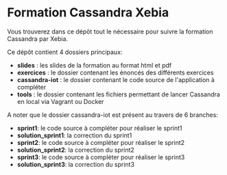 # Formation Cassandra Xebia

Vous trouverez dans ce dépôt tout le nécessaire pour suivre la formation Cassandra par Xebia.

Ce dépôt contient 4 dossiers principaux:
* **slides** : les slides de la formation au format html et pdf
* **exercices** : le dossier contenant les énoncés des différents exercices
* **cassandra-iot** : le dossier contenant le code source de l'application à compléter
* **tools** : le dossier contenant les fichiers permettant de lancer Cassandra en local via Vagrant ou Docker

A noter que le dossier cassandra-iot est présent au travers de 6 branches:
* **sprint1**: le code source à compléter pour réaliser le sprint1
* **solution_sprint1**: la correction du sprint1
* **sprint2**: le code source à compléter pour réaliser le sprint2
* **solution_sprint2**: la correction du sprint2
* **sprint3**: le code source à compléter pour réaliser le sprint3
* **solution_sprint3**: la correction du sprint3
